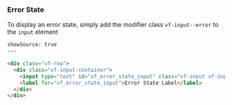 ### Error State

To display an error state, simply add the modifier class `vf-input--error` to the `input` element

```html
showSource: true
---

<div class="vf-row">
  <div class="vf-input-container">
    <input type="text" id="vf_error_state_input" class="vf-input vf-input--error">
    <label for="vf_error_state_input">Error State Label</label>
  </div>
</div>
```
